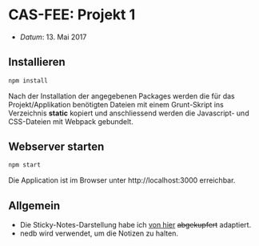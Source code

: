 # CAS-FEE: Projekt 1

* *Datum*: 13. Mai 2017

## Installieren

```bash
npm install
```

Nach der Installation der angegebenen Packages werden die für das Projekt/Applikation benötigten Dateien mit einem Grunt-Skript ins Verzeichnis **static** kopiert und anschliessend werden die Javascript- und CSS-Dateien mit Webpack gebundelt.

## Webserver starten

```bash
npm start
```

Die Application ist im Browser unter http://localhost:3000 erreichbar.

## Allgemein
- Die Sticky-Notes-Darstellung habe ich [von hier](https://code.tutsplus.com/tutorials/create-a-sticky-note-effect-in-5-easy-steps-with-css3-and-html5--net-13934) ~~abgekupfert~~ adaptiert.
- nedb wird verwendet, um die Notizen zu halten.